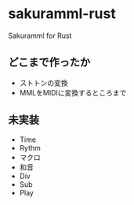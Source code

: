 # sakuramml-rust

Sakuramml for Rust

## どこまで作ったか

- ストトンの変換
- MMLをMIDIに変換するところまで

## 未実装

- Time
- Rythm
- マクロ
- 和音
- Div
- Sub
- Play

